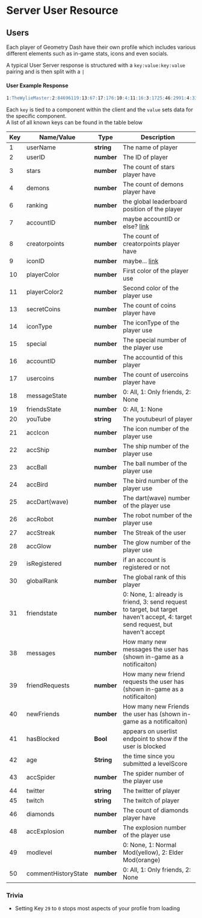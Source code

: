 # Server User Resource

## Users

Each player of Geometry Dash have their own profile which includes various different elements such as in-game stats, icons and even socials.

A typical User Server response is structured with a `key:value:key:value` pairing and is then split with a `|`

<!-- tabs:start -->

#### **User Example Response**
```md
1:TheWylieMaster:2:84696119:13:67:17:176:10:4:11:16:3:1725:46:2991:4:33:8:0:18:0:19:0:50:0:20:../watch?v=dQw4w9WgXcQ:21:31:22:10:23:30:24:1:25:35:26:23:28:1:43:11:48:1:30:0:16:9276649:31:0:44:TheWylieMaster:45::49:0:38:0:39:0:40:0:41:1:29:1
```
<!-- tabs:end -->

Each `key` is tied to a component within the client and the `value` sets data for the specific component.  
A list of all known keys can be found in the table below

| Key | Name/Value | Type | Description |
| --- | ---------- | ---- | ----------- |
| 1 | userName | **string** | The name of player |
| 2 | userID | **number** | The ID of player |
| 3 | stars | **number** | The count of stars player have |
| 4 | demons | **number** | The count of demons player have |
| 6 | ranking | **number** | the global leaderboard position of the player |
| 7 | accountID | **number** | maybe accountID or else? [link](https://github.com/gd-programming/gddocs/pull/16/files#r417947540) |
| 8 | creatorpoints | **number** | The count of creatorpoints player have |
| 9 | iconID | **number** | maybe... [link](https://github.com/gd-programming/gddocs/pull/16/files#r417926661) |
| 10 | playerColor | **number** | First color of the player use |
| 11 | playerColor2 | **number** | Second color of the player use |
| 13 | secretCoins | **number** | The count of coins player have |
| 14 | iconType | **number** | The iconType of the player use |
| 15 | special | **number** | The special number of the player use |
| 16 | accountID | **number** | The accountid of this player |
| 17 | usercoins | **number** | The count of usercoins player have |
| 18 | messageState | **number** | 0: All, 1: Only friends, 2: None |
| 19 | friendsState | **number** | 0: All, 1: None |
| 20 | youTube | **string** | The youtubeurl of player |
| 21 | accIcon | **number** | The icon number of the player use |
| 22 | accShip | **number** | The ship number of the player use |
| 23 | accBall | **number** | The ball number of the player use |
| 24 | accBird | **number** | The bird number of the player use |
| 25 | accDart(wave) | **number** | The dart(wave) number of the player use |
| 26 | accRobot | **number** | The robot number of the player use |
| 27 | accStreak | **number** | The Streak of the user |
| 28 | accGlow | **number** | The glow number of the player use |
| 29 | isRegistered | **number** | if an account is registered or not |
| 30 | globalRank | **number** | The global rank of this player |
| 31 | friendstate | **number** | 0: None, 1: already is friend, 3: send request to target, but target haven't accept, 4: target send request, but haven't accept 
| 38 | messages | **number** | How many new messages the user has (shown in-game as a notificaiton) |
| 39 | friendRequests | **number** | How many new friend requests the user has (shown in-game as a notificaiton) |
| 40 | newFriends | **number** | How many new Friends the user has (shown in-game as a notificaiton) |
| 41 | hasBlocked | **Bool** | appears on userlist endpoint to show if the user is blocked |
| 42 | age | **String** | the time since you submitted a levelScore |
| 43 | accSpider | **number** | The spider number of the player use |
| 44 | twitter| **string** | The twitter of player |
| 45 | twitch | **string** | The twitch of player |
| 46 | diamonds | **number** | The count of diamonds player have |
| 48 | accExplosion | **number** | The explosion number of the player use |
| 49 | modlevel | **number** | 0: None, 1: Normal Mod(yellow), 2: Elder Mod(orange) |
| 50 | commentHistoryState | **number** | 0: All, 1: Only friends, 2: None |

### Trivia

- Setting Key `29` to `0` stops most aspects of your profile from loading

